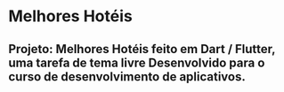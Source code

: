 # Melhores Hotéis

## Projeto: Melhores Hotéis feito em Dart / Flutter, uma tarefa de tema livre Desenvolvido para o curso de desenvolvimento de aplicativos.



